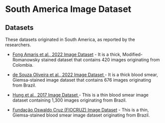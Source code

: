 # South America Image Dataset

## Datasets
These datasets originated in South America, as reported by the researchers.
+ [Fong Amaris et al., 2022 Image Dataset](https://itunuisewon.github.io/Malaria_Blood_Film_Images/All_Datasets/Fong_Amaris_et_al.,_2022_Dataset.html) - It is a thick, Modified-Romanowsky stained dataset that contains 420 images originating from Colombia.

+ [de Souza Oliveira et al., 2022 Image Dataset ](https://itunuisewon.github.io/Malaria_Blood_Film_Images/All_Datasets/de_Souza_Oliveira_et_al.,_2022_Dataset.html) - It is a thick blood smear, Giemsa-stained image dataset that contains 676 images originating from Brazil.

+ [Hung et al., 2017 Image Dataset ](https://itunuisewon.github.io/Malaria_Blood_Film_Images/All_Datasets/Hung_et_al.,_2017_Dataset.html) - This is a thin blood smear image dataset containing 1,300 images originating from Brazil.

+ [Fundação Oswaldo Cruz (FIOCRUZ) Image Dataset](https://github.com/ItunuIsewon/Malaria_Blood_Film_Images/blob/main/All_Datasets/FIOCRUZ_Dataset.md) - This is a thin, Giemsa-stained blood smear image dataset originating from Brazil.
